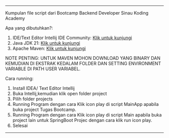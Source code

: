 ----------------------------------------------------------------------------------------------------------------------------------------------------------------------------------------------

Kumpulan file script dari Bootcamp Backend Developer Sinau Koding Academy

Apa yang dibutuhkan?:

1. IDE/Text Editor Intellij IDE Community: [Klik untuk kunjungi](https://www.jetbrains.com/idea/download/other.html)
2. Java JDK 21: [Klik untuk kunjungi](https://www.oracle.com/java/technologies/javase/jdk21-archive-downloads.html)
3. Apache Maven: [Klik untuk kunjungi](https://maven.apache.org/download.cgi)

NOTE PENTING: UNTUK MAVEN MOHON DOWNLOAD YANG BINARY DAN KEMUDIAN DI EKSTRAK KEDALAM FOLDER DAN SETTING ENVIRONMENT VARIABLE DI PATH USER VARIABEL.

Cara running:
1. Install IDEA/ Text Editor Intellij
2. Buka Intellij,kemudian klik open folder project
3. Pilih folder projects
4. Running Program dengan cara Klik icon play di script MainApp apabila buka project Tugas Bootcamp.
5. Running Program dengan cara Klik icon play di script Main apabila buka project lain untuk SpringBoot Projec dengan cara klik run icon play.
6. Selesai

-----------------------------------------------------------------------------------------------------------------------------------------------------------------------------------------------
